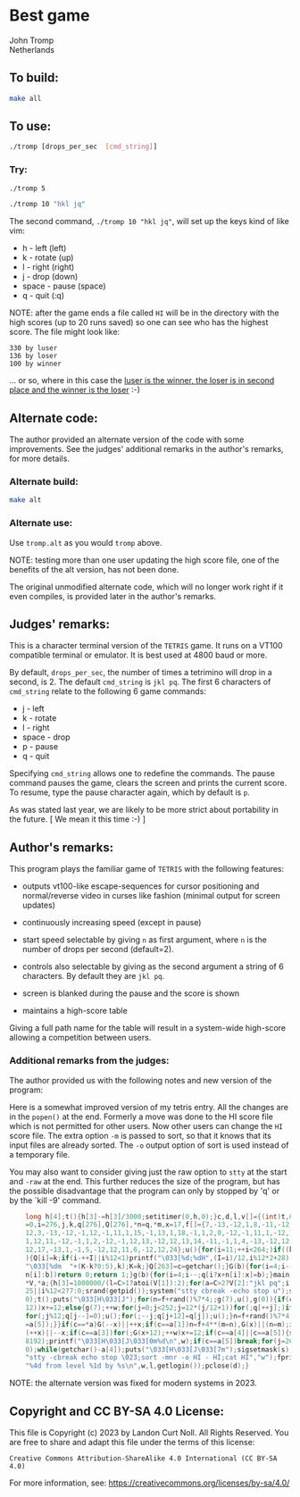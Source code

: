 # Best game

John Tromp\
Netherlands


## To build:

```sh
make all
```


## To use:

```sh
./tromp [drops_per_sec  [cmd_string]]
```


### Try:

```sh
./tromp 5

./tromp 10 "hkl jq"
```

The second command, `./tromp 10 "hkl jq"`, will set up the keys kind of like
vim:

- h	    - left (left)
- k	    - rotate (up)
- l	    - right (right)
- j	    - drop (down)
- space	    - pause (space)
- q	    - quit (:q)


NOTE: after the game ends a file called `HI` will be in the directory with the
high scores (up to 20 runs saved) so one can see who has the highest score. The
file might look like:

```
330 by luser
136 by loser
100 by winner
```

... or so, where in this case the [luser is the winner, the loser is in second
place and the winner is the
loser](https://web.archive.org/web/20181023221954/https://www.chicagotribune.com/news/ct-xpm-2002-07-31-0207310310-story.html) :-)


## Alternate code:

The author provided an alternate version of the code with some improvements. See
the judges' additional remarks in the author's remarks, for more details.


### Alternate build:

```sh
make alt
```


### Alternate use:

Use `tromp.alt` as you would `tromp` above.

NOTE: testing more than one user updating the high score file, one of the
benefits of the alt version, has not been done.

The original unmodified alternate code, which will no longer work right if it
even compiles, is provided later in the author's remarks.


## Judges' remarks:

This is a character terminal version of the `TETRIS` game.
It runs on a VT100 compatible terminal or emulator.  It is
best used at 4800 baud or more.

By default, `drops_per_sec`, the number of times a tetrimino
will drop in a second, is 2.  The default `cmd_string` is
`jkl pq`.  The first 6 characters of `cmd_string` relate
to the following 6 game commands:

- j		- left
- k		- rotate
- l		- right
- space		- drop
- p		- pause
- q		- quit

Specifying `cmd_string` allows one to redefine the commands.
The pause command pauses the game, clears the screen and
prints the current score.  To resume, type the pause
character again, which by default is `p`.

As was stated last year, we are likely to be more strict about
portability in the future.  [ We mean it this time :-) ]


## Author's remarks:

This program plays the familiar game of `TETRIS` with the
following features:

* outputs vt100-like escape-sequences for cursor
  positioning and normal/reverse video in curses
  like fashion (minimal output for screen updates)

* continuously increasing speed (except in pause)

* start speed selectable by giving `n` as first argument,
  where `n` is the number of drops per second (default=2).

* controls also selectable by giving as the second argument
  a string of 6 characters.  By default they are `jkl pq`.

* screen is blanked during the pause and the score is shown

* maintains a high-score table

Giving a full path name for the table will result in a
system-wide high-score allowing a competition between users.

### Additional remarks from the judges:

The author provided us with the following notes and new version of
the program:

Here is a somewhat improved version of my tetris entry.  All the
changes are in the `popen()` at the end.  Formerly a move was done
to the HI score file which is not permitted for other users. Now
other users can change the `HI` score file.  The extra option `-m` is
passed to sort, so that it knows that its input files are already
sorted.  The `-o` output option of sort is used instead of a
temporary file.

You may also want to consider giving just the raw option to `stty`
at the start and `-raw` at the end. This further reduces the size of
the program, but has the possible disadvantage that the program
can only by stopped by 'q' or by the `kill -9' command.

```c
    long h[4];t(){h[3]-=h[3]/3000;setitimer(0,h,0);}c,d,l,v[]={(int)t,0,2},w,s,I,K
    =0,i=276,j,k,q[276],Q[276],*n=q,*m,x=17,f[]={7,-13,-12,1,8,-11,-12,-1,9,-1,1,
    12,3,-13,-12,-1,12,-1,11,1,15,-1,13,1,18,-1,1,2,0,-12,-1,11,1,-12,1,13,10,-12,
    1,12,11,-12,-1,1,2,-12,-1,12,13,-12,12,13,14,-11,-1,1,4,-13,-12,12,16,-11,-12,
    12,17,-13,1,-1,5,-12,12,11,6,-12,12,24};u(){for(i=11;++i<264;)if((k=q[i])-Q[i]
    ){Q[i]=k;if(i-++I||i%12<1)printf("\033[%d;%dH",(I=i)/12,i%12*2+28);printf(
    "\033[%dm  "+(K-k?0:5),k);K=k;}Q[263]=c=getchar();}G(b){for(i=4;i--;)if(q[i?b+
    n[i]:b])return 0;return 1;}g(b){for(i=4;i--;q[i?x+n[i]:x]=b);}main(C,V,a)char*
    *V,*a;{h[3]=1000000/(l=C>1?atoi(V[1]):2);for(a=C>2?V[2]:"jkl pq";i;i--)*n++=i<
    25||i%12<2?7:0;srand(getpid());system("stty cbreak -echo stop u");sigvec(14,v,
    0);t();puts("\033[H\033[J");for(n=f+rand()%7*4;;g(7),u(),g(0)){if(c<0){if(G(x+
    12))x+=12;else{g(7);++w;for(j=0;j<252;j=12*(j/12+1))for(;q[++j];)if(j%12==10){
    for(;j%12;q[j--]=0);u();for(;--j;q[j+12]=q[j]);u();}n=f+rand()%7*4;G(x=17)||(c
    =a[5]);}}if(c==*a)G(--x)||++x;if(c==a[1])n=f+4**(m=n),G(x)||(n=m);if(c==a[2])G
    (++x)||--x;if(c==a[3])for(;G(x+12);++w)x+=12;if(c==a[4]||c==a[5]){s=sigblock(
    8192);printf("\033[H\033[J\033[0m%d\n",w);if(c==a[5])break;for(j=264;j--;Q[j]=
    0);while(getchar()-a[4]);puts("\033[H\033[J\033[7m");sigsetmask(s);}}d=popen(
    "stty -cbreak echo stop \023;sort -mnr -o HI - HI;cat HI","w");fprintf(d,
    "%4d from level %1d by %s\n",w,l,getlogin());pclose(d);}
```

NOTE: the alternate version was fixed for modern systems in 2023.


## Copyright and CC BY-SA 4.0 License:

This file is Copyright (c) 2023 by Landon Curt Noll.  All Rights Reserved.
You are free to share and adapt this file under the terms of this license:

    Creative Commons Attribution-ShareAlike 4.0 International (CC BY-SA 4.0)

For more information, see: https://creativecommons.org/licenses/by-sa/4.0/
